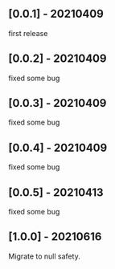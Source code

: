 ## [0.0.1] - 20210409

first release

## [0.0.2] - 20210409

fixed some bug

## [0.0.3] - 20210409

fixed some bug

## [0.0.4] - 20210409

fixed some bug

## [0.0.5] - 20210413

fixed some bug

## [1.0.0] - 20210616

Migrate to null safety.
